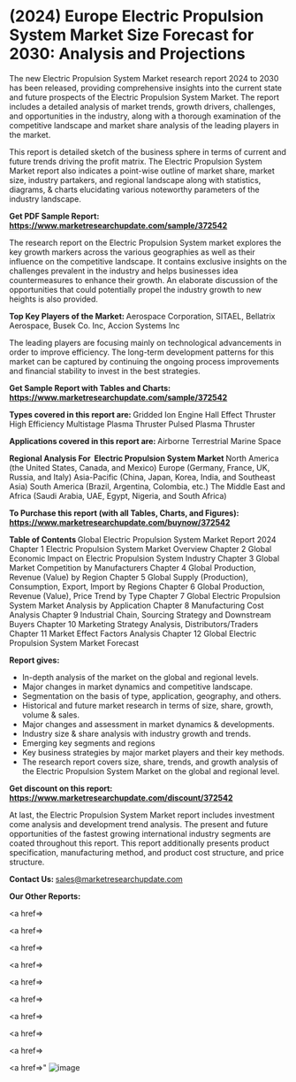 # (2024) Europe Electric Propulsion System Market Size Forecast for 2030: Analysis and Projections

The new Electric Propulsion System Market research report 2024 to 2030 has been released, providing comprehensive insights into the current state and future prospects of the Electric Propulsion System Market. The report includes a detailed analysis of market trends, growth drivers, challenges, and opportunities in the industry, along with a thorough examination of the competitive landscape and market share analysis of the leading players in the market.

This report is detailed sketch of the business sphere in terms of current and future trends driving the profit matrix. The Electric Propulsion System Market report also indicates a point-wise outline of market share, market size, industry partakers, and regional landscape along with statistics, diagrams, &amp; charts elucidating various noteworthy parameters of the industry landscape.

<strong><b>Get PDF Sample Report: <a href=https://www.marketresearchupdate.com/sample/372542>https://www.marketresearchupdate.com/sample/372542</a></b></strong>

The research report on the Electric Propulsion System market explores the key growth markers across the various geographies as well as their influence on the competitive landscape. It contains exclusive insights on the challenges prevalent in the industry and helps businesses idea countermeasures to enhance their growth. An elaborate discussion of the opportunities that could potentially propel the industry growth to new heights is also provided.

<strong><b>Top Key Players of the Market:
</b></strong>Aerospace Corporation, SITAEL, Bellatrix Aerospace, Busek Co. Inc, Accion Systems Inc<strong><b>
</b></strong>

The leading players are focusing mainly on technological advancements in order to improve efficiency. The long-term development patterns for this market can be captured by continuing the ongoing process improvements and financial stability to invest in the best strategies.

<strong><b>Get Sample Report with Tables and Charts: <a href=https://www.marketresearchupdate.com/sample/372542>https://www.marketresearchupdate.com/sample/372542</a></b></strong>

<strong><b>Types covered in this report are:
</b></strong>Gridded Ion Engine
Hall Effect Thruster
High Efficiency Multistage Plasma Thruster
Pulsed Plasma Thruster<strong><b>
</b></strong>

<strong><b>Applications covered in this report are:
</b></strong>Airborne
Terrestrial
Marine
Space<strong><b>
</b></strong>

<strong><b>Regional Analysis For  Electric Propulsion System Market</b></strong><strong><b>
</b></strong>North America (the United States, Canada, and Mexico)
Europe (Germany, France, UK, Russia, and Italy)
Asia-Pacific (China, Japan, Korea, India, and Southeast Asia)
South America (Brazil, Argentina, Colombia, etc.)
The Middle East and Africa (Saudi Arabia, UAE, Egypt, Nigeria, and South Africa)

<strong><b>To Purchase this report (with all Tables, Charts, and Figures): <a href=https://www.marketresearchupdate.com/buynow/372542>https://www.marketresearchupdate.com/buynow/372542</a></b></strong>

<strong><b>Table of Contents</b></strong><strong><b>
</b></strong>Global Electric Propulsion System Market Report 2024
Chapter 1 Electric Propulsion System Market Overview
Chapter 2 Global Economic Impact on Electric Propulsion System Industry
Chapter 3 Global Market Competition by Manufacturers
Chapter 4 Global Production, Revenue (Value) by Region
Chapter 5 Global Supply (Production), Consumption, Export, Import by Regions
Chapter 6 Global Production, Revenue (Value), Price Trend by Type
Chapter 7 Global Electric Propulsion System Market Analysis by Application
Chapter 8 Manufacturing Cost Analysis
Chapter 9 Industrial Chain, Sourcing Strategy and Downstream Buyers
Chapter 10 Marketing Strategy Analysis, Distributors/Traders
Chapter 11 Market Effect Factors Analysis
Chapter 12 Global Electric Propulsion System Market Forecast

<strong><b>Report gives:</b></strong>

- In-depth analysis of the market on the global and regional levels.
- Major changes in market dynamics and competitive landscape.
- Segmentation on the basis of type, application, geography, and others.
- Historical and future market research in terms of size, share, growth, volume &amp; sales.
- Major changes and assessment in market dynamics &amp; developments.
- Industry size &amp; share analysis with industry growth and trends.
- Emerging key segments and regions
- Key business strategies by major market players and their key methods.
- The research report covers size, share, trends, and growth analysis of the Electric Propulsion System Market on the global and regional level.

<strong><b>Get discount on this report: <a href=https://www.marketresearchupdate.com/discount/372542>https://www.marketresearchupdate.com/discount/372542</a></b></strong>

At last, the Electric Propulsion System Market report includes investment come analysis and development trend analysis. The present and future opportunities of the fastest growing international industry segments are coated throughout this report. This report additionally presents product specification, manufacturing method, and product cost structure, and price structure.

<strong><b>Contact Us:
</b></strong>sales@marketresearchupdate.com

<strong>Our Other Reports:</strong>

<a href=></a>

<a href=></a>

<a href=></a>

<a href=></a>

<a href=></a>

<a href=></a>

<a href=></a>

<a href=></a>

<a href=></a>

<a href=></a>"
![image](https://github.com/Gayatrikarjule/Market-Analysis-360/assets/97346546/8fe4b966-58f9-4348-9cf7-df6c2475be93)
